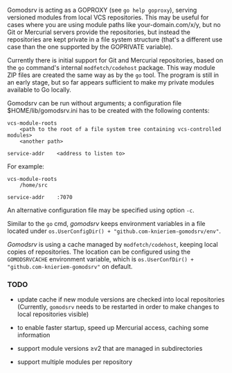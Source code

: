 Gomodsrv is acting as a GOPROXY (see `go help goproxy`),
serving versioned modules from local VCS repositories.
This may be useful for cases where you are using module paths like your-domain.com/x/y,
but no Git or Mercurial servers provide the repositories,
but instead the repositories are kept private in a file system structure
(that's a different use case than the one supported by the GOPRIVATE variable).

Currently there is initial support for Git and Mercurial repositories,
based on the `go` command's internal `modfetch/codehost` package.
This way module ZIP files are created the same way as by the `go` tool.
The program is still in an early stage,
but so far appears sufficient to make my private modules available to Go locally.

Gomodsrv can be run without arguments;
a configuration file $HOME/lib/gomodsrv.ini has to be created with the following contents:

	vcs-module-roots
		<path to the root of a file system tree containing vcs-controlled modules>
		<another path>

	service-addr	<address to listen to>

For example:

	vcs-module-roots
		/home/src

	service-addr	:7070

An alternative configuration file may be specified using option `-c`.

Similar to the `go` cmd,
_gomodsrv_ keeps environment variables in a file located under `os.UserConfigDir() + "github.com-knieriem-gomodsrv/env"`.

_Gomodsrv_ is using a cache managed by `modfetch/codehost`,
keeping local copies of repositories.
The location can be configured using the `GOMODSRVCACHE` environment variable,
which is `os.UserConfDir() + "github.com-knieriem-gomodsrv"` on default.


### TODO

-	update cache if new module versions are checked into local
	repositories (Currently, `gomodsrv` needs to be restarted in
	order to make changes to local repositories visible)

-	to enable faster startup, speed up Mercurial access, caching some information

-	support module versions ≥v2 that are managed in subdirectories

-	support multiple modules per repository
